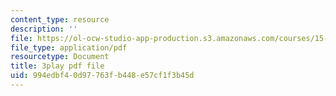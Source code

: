 ```yaml
---
content_type: resource
description: ''
file: https://ol-ocw-studio-app-production.s3.amazonaws.com/courses/15-960-new-executive-thinking-social-impact-technology-projects-fall-2017-spring-2018/994edbf40d97763fb448e57cf1f3b45d_HaySEpWEsdU.pdf
file_type: application/pdf
resourcetype: Document
title: 3play pdf file
uid: 994edbf4-0d97-763f-b448-e57cf1f3b45d
---
```

